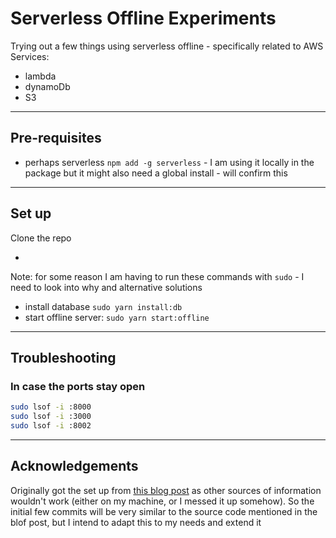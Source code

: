 # Serverless Offline Experiments

Trying out a few things using serverless offline - specifically related to AWS Services:

- lambda
- dynamoDb
- S3

---

## Pre-requisites

- perhaps serverless `npm add -g serverless` - I am using it locally in the package but it might also need a global install - will confirm this

---

## Set up

Clone the repo

-

Note: for some reason I am having to run these commands with `sudo` - I need to look into why and alternative solutions

- install database `sudo yarn install:db`
- start offline server: `sudo yarn start:offline`

---

## Troubleshooting

### In case the ports stay open

```bash
sudo lsof -i :8000
sudo lsof -i :3000
sudo lsof -i :8002
```

---

## Acknowledgements

Originally got the set up from [this blog post](https://blog.codecentric.de/en/2019/08/developing-aws-locally-with-serverless-offline-plugins/) as other sources of information wouldn't work (either on my machine, or I messed it up somehow). So the initial few commits will be very similar to the source code mentioned in the blof post, but I intend to adapt this to my needs and extend it
